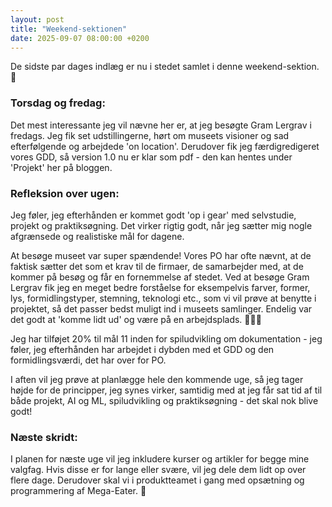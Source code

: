 ```yaml
---
layout: post
title: "Weekend-sektionen"
date: 2025-09-07 08:00:00 +0200
---
```


De sidste par dages indlæg er nu i stedet samlet i denne weekend-sektion. 📰

### Torsdag og fredag:

Det mest interessante jeg vil nævne her er, at jeg besøgte Gram Lergrav i fredags. Jeg fik set udstillingerne, hørt om museets visioner og sad efterfølgende og arbejdede 'on location'. Derudover fik jeg færdigredigeret vores GDD, så version 1.0 nu er klar som pdf - den kan hentes under 'Projekt' her på bloggen.

### Refleksion over ugen:

Jeg føler, jeg efterhånden er kommet godt 'op i gear' med selvstudie, projekt og praktiksøgning. Det virker rigtig godt, når jeg sætter mig nogle afgrænsede og realistiske mål for dagene.

At besøge museet var super spændende! Vores PO har ofte nævnt, at de faktisk sætter det som et krav til de firmaer, de samarbejder med, at de kommer på besøg og får en fornemmelse af stedet. Ved at besøge Gram Lergrav fik jeg en meget bedre forståelse for eksempelvis farver, former, lys, formidlingstyper, stemning, teknologi etc., som vi vil prøve at benytte i projektet, så det passer bedst muligt ind i museets samlinger. Endelig var det godt at 'komme lidt ud' og være på en arbejdsplads. 🦴🐚📗

Jeg har tilføjet 20% til mål 11 inden for spiludvikling om dokumentation - jeg føler, jeg efterhånden har arbejdet i dybden med et GDD og den formidlingsværdi, det har over for PO.

I aften vil jeg prøve at planlægge hele den kommende uge, så jeg tager højde for de principper, jeg synes virker, samtidig med at jeg får sat tid af til både projekt, AI og ML, spiludvikling og praktiksøgning - det skal nok blive godt!

### Næste skridt:

I planen for næste uge vil jeg inkludere kurser og artikler for begge mine valgfag. Hvis disse er for lange eller svære, vil jeg dele dem lidt op over flere dage. Derudover skal vi i produktteamet i gang med opsætning og programmering af Mega-Eater. 🦈

